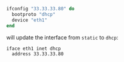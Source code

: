 ``` ruby
ifconfig "33.33.33.80" do
  bootproto "dhcp"
  device "eth1"
end
```

will update the interface from `static` to `dhcp`:

``` none
iface eth1 inet dhcp
  address 33.33.33.80
```